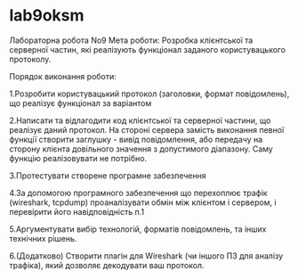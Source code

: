 # lab9oksm

Лабораторна робота No9
Мета роботи: Розробка клієнтської та серверної частин, які реалізують функціонал заданого користувацького протоколу.

Порядок виконання роботи:

1.Розробити користувацький протокол (заголовки, формат повідомлень), що реалізує функціонал за варіантом

2.Написати та відлагодити код клієнтської та серверної частини, що реалізує даний протокол. На стороні сервера замість виконання певної функції створити заглушку - вивід повідомлення, або передачу на сторону клієнта довільного значення з допустимого діапазону. Саму функцію реалізовувати не потрібно.

3.Протестувати створене програмне забезпечення

4.За допомогою програмного забезпечення що перехоплює трафік (wireshark, tcpdump) проаналізувати обмін між клієнтом і сервером, і перевірити його навідповідність п.1

5.Аргументувати вибір технологій, форматів повідомлень, та інших технічних рішень.

6.(Додатково) Створити плагін для Wireshark (чи іншого ПЗ для аналізу трафіка), який дозволяє декодувати ваш протокол.
